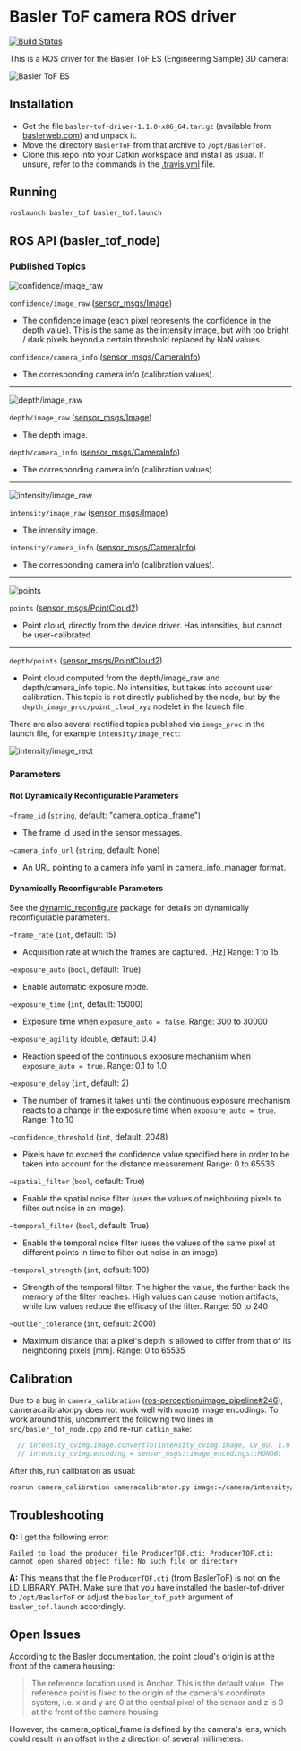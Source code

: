 Basler ToF camera ROS driver
============================

[![Build Status](https://travis-ci.org/uos/basler_tof.svg?branch=indigo)](https://travis-ci.org/uos/basler_tof)

This is a ROS driver for the Basler ToF ES (Engineering Sample) 3D camera:

![Basler ToF ES](doc/images/basler_tof_es.jpg)


Installation
------------

* Get the file `basler-tof-driver-1.1.0-x86_64.tar.gz` (available from
  [baslerweb.com](http://www.baslerweb.com/de/produkte/kameras/3d-kameras/time-of-flight-kamera/tof640-20gm_850nm#software))
  and unpack it.
* Move the directory `BaslerToF` from that archive to `/opt/BaslerToF`.
* Clone this repo into your Catkin workspace and install as usual. If unsure,
  refer to the commands in the [.travis.yml](.travis.yml) file.


Running
-------

```bash
roslaunch basler_tof basler_tof.launch
```


ROS API (basler_tof_node)
-------------------------

### Published Topics

![confidence/image_raw](doc/images/confidence_image_raw.jpg)

`confidence/image_raw` ([sensor_msgs/Image](http://docs.ros.org/api/sensor_msgs/html/msg/Image.html))

* The confidence image (each pixel represents the confidence in the depth
  value). This is the same as the intensity image, but with too
  bright / dark pixels beyond a certain threshold replaced by NaN values.

`confidence/camera_info` ([sensor_msgs/CameraInfo](http://docs.ros.org/api/sensor_msgs/html/msg/CameraInfo.html))

* The corresponding camera info (calibration values).

----------------------------------------------------------------------

![depth/image_raw](doc/images/depth_image_raw.jpg)

`depth/image_raw` ([sensor_msgs/Image](http://docs.ros.org/api/sensor_msgs/html/msg/Image.html))

* The depth image.

`depth/camera_info` ([sensor_msgs/CameraInfo](http://docs.ros.org/api/sensor_msgs/html/msg/CameraInfo.html))

* The corresponding camera info (calibration values).

----------------------------------------------------------------------

![intensity/image_raw](doc/images/intensity_image_raw.jpg)

`intensity/image_raw` ([sensor_msgs/Image](http://docs.ros.org/api/sensor_msgs/html/msg/Image.html))

* The intensity image.

`intensity/camera_info` ([sensor_msgs/CameraInfo](http://docs.ros.org/api/sensor_msgs/html/msg/CameraInfo.html))

* The corresponding camera info (calibration values).

----------------------------------------------------------------------

![points](doc/images/camera_points.jpg)

`points` ([sensor_msgs/PointCloud2](http://docs.ros.org/api/sensor_msgs/html/msg/PointCloud2.html))

* Point cloud, directly from the device driver. Has intensities, but cannot be user-calibrated.

----------------------------------------------------------------------

`depth/points` ([sensor_msgs/PointCloud2](http://docs.ros.org/api/sensor_msgs/html/msg/PointCloud2.html))

* Point cloud computed from the depth/image_raw and depth/camera_info topic. No
  intensities, but takes into account user calibration. This topic is not
  directly published by the node, but by the `depth_image_proc/point_cloud_xyz`
  nodelet in the launch file.

There are also several rectified topics published via `image_proc` in the
launch file, for example `intensity/image_rect`:

![intensity/image_rect](doc/images/intensity_image_rect.jpg)

### Parameters

#### Not Dynamically Reconfigurable Parameters

`~frame_id` (`string`, default: "camera_optical_frame")

* The frame id used in the sensor messages.

`~camera_info_url` (`string`, default: None)

* An URL pointing to a camera info yaml in camera_info_manager format.

#### Dynamically Reconfigurable Parameters

See the [dynamic_reconfigure](/dynamic_reconfigure) package for details on
dynamically reconfigurable parameters.

`~frame_rate` (`int`, default: 15)

* Acquisition rate at which the frames are captured. [Hz] Range: 1 to 15

`~exposure_auto` (`bool`, default: True)

* Enable automatic exposure mode.

`~exposure_time` (`int`, default: 15000)

* Exposure time when `exposure_auto = false`. Range: 300 to 30000

`~exposure_agility` (`double`, default: 0.4)

* Reaction speed of the continuous exposure mechanism when `exposure_auto = true`.
  Range: 0.1 to 1.0

`~exposure_delay` (`int`, default: 2)

* The number of frames it takes until the continuous exposure mechanism reacts
  to a change in the exposure time when `exposure_auto = true`. Range: 1 to 10

`~confidence_threshold` (`int`, default: 2048)

* Pixels have to exceed the confidence value specified here in order to be
  taken into account for the distance measurement Range: 0 to 65536

`~spatial_filter` (`bool`, default: True)

* Enable the spatial noise filter (uses the values of neighboring pixels to
  filter out noise in an image).

`~temporal_filter` (`bool`, default: True)

* Enable the temporal noise filter (uses the values of the same pixel
  at different points in time to filter out noise in an image).

`~temporal_strength` (`int`, default: 190)

* Strength of the temporal filter. The higher the value, the further back the
  memory of the filter reaches. High values can cause motion artifacts, while
  low values reduce the efficacy of the filter. Range: 50 to 240

`~outlier_tolerance` (`int`, default: 2000)

* Maximum distance that a pixel's depth is allowed to differ from that of its
  neighboring pixels [mm]. Range: 0 to 65535


Calibration
-----------

Due to a bug in `camera_calibration`
([ros-perception/image_pipeline#246](https://github.com/ros-perception/image_pipeline/issues/246)),
cameracalibrator.py does not work well with `mono16` image encodings. To work
around this, uncomment the following two lines in `src/basler_tof_node.cpp` and
re-run `catkin_make`:

```c++
  // intensity_cvimg.image.convertTo(intensity_cvimg.image, CV_8U, 1.0 / 256.0);
  // intensity_cvimg.encoding = sensor_msgs::image_encodings::MONO8;
```

After this, run calibration as usual:

```bash
rosrun camera_calibration cameracalibrator.py image:=/camera/intensity/image_raw camera:=/camera/intensity --size 6x7 --square 0.05
```

Troubleshooting
---------------

**Q:** I get the following error:

    Failed to load the producer file ProducerTOF.cti: ProducerTOF.cti: cannot open shared object file: No such file or directory

**A:** This means that the file `ProducerTOF.cti` (from BaslerToF) is not on
the LD_LIBRARY_PATH. Make sure that you have installed the basler-tof-driver to
`/opt/BaslerToF` or adjust the `basler_tof_path` argument of `basler_tof.launch`
accordingly.


Open Issues
-----------

According to the Basler documentation, the point cloud's origin is at the front
of the camera housing:

> The reference location used is Anchor. This is the default value. The
> reference point is fixed to the origin of the camera's coordinate system,
> i.e. x and y are 0 at the central pixel of the sensor and z is 0 at the front
> of the camera housing.

However, the camera_optical_frame is defined by the camera's lens, which could
result in an offset in the *z* direction of several millimeters.
